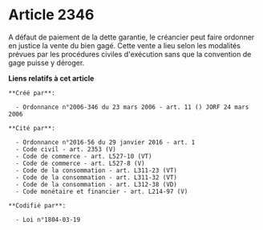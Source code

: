 # Article 2346

A défaut de paiement de la dette garantie, le créancier peut faire ordonner en justice la vente du bien gagé. Cette vente a
lieu selon les modalités prévues par les procédures civiles d'exécution sans que la convention de gage puisse y déroger.

**Liens relatifs à cet article**

	**Créé par**:

	  - Ordonnance n°2006-346 du 23 mars 2006 - art. 11 () JORF 24 mars 2006

	**Cité par**:

	  - Ordonnance n°2016-56 du 29 janvier 2016 - art. 1
	  - Code civil - art. 2353 (V)
	  - Code de commerce - art. L527-10 (VT)
	  - Code de commerce - art. L527-8 (V)
	  - Code de la consommation - art. L311-23 (VT)
	  - Code de la consommation - art. L311-32 (VT)
	  - Code de la consommation - art. L312-38 (VD)
	  - Code monétaire et financier - art. L214-97 (V)

	**Codifié par**:

	  - Loi n°1804-03-19
